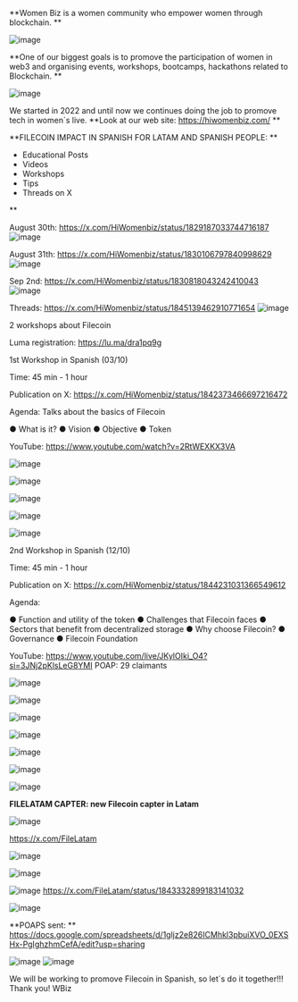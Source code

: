 
**Women Biz is a women community who empower women through blockchain. 
**

![image](https://github.com/user-attachments/assets/8c1f4ff8-3a93-4f37-8184-b4f68a3ffcd8)

**One of our biggest goals is to promove the participation of women in web3 and organising events, workshops, bootcamps, hackathons related to Blockchain. 
**

![image](https://github.com/user-attachments/assets/d13148f0-1f3d-4549-9e9d-bcac32d409bf)

We started in 2022 and until now we continues doing the job to promove tech in women´s live. 
**Look at our web site: https://hiwomenbiz.com/ 
**

**FILECOIN IMPACT IN SPANISH FOR LATAM AND SPANISH PEOPLE: 
**

* Educational Posts
* Videos
* Workshops
* Tips
* Threads on X

**

August 30th: https://x.com/HiWomenbiz/status/1829187033744716187
![image](https://github.com/user-attachments/assets/20187a1d-2db3-4dd8-b5ce-93a5facd12cb)

August 31th: https://x.com/HiWomenbiz/status/1830106797840998629 
![image](https://github.com/user-attachments/assets/35cfc7e8-d02b-4142-ac50-86e537895e90)


Sep 2nd: https://x.com/HiWomenbiz/status/1830818043242410043 
![image](https://github.com/user-attachments/assets/bcff9150-4240-4f83-829a-01a8a9f1fa07)

Threads: https://x.com/HiWomenbiz/status/1845139462910771654 
 ![image](https://github.com/user-attachments/assets/412b7130-959a-4a28-9e40-17d9298e5279)


2 workshops about Filecoin

Luma registration: https://lu.ma/dra1pq9g

1st Workshop in Spanish (03/10)

Time: 45 min - 1 hour

Publication on X:
https://x.com/HiWomenbiz/status/1842373466697216472

Agenda: Talks about the basics of Filecoin

● What is it?
● Vision
● Objective
● Token

YouTube: https://www.youtube.com/watch?v=2RtWEXKX3VA


![image](https://github.com/user-attachments/assets/e2a75db7-8b40-4648-aee8-f964332426a8)

![image](https://github.com/user-attachments/assets/659e1ac2-b432-4df3-9a9b-6ed37aa489da)

![image](https://github.com/user-attachments/assets/9dc13b51-d331-4000-8cec-98ec9ed9704f)

![image](https://github.com/user-attachments/assets/6d167ff6-9bd1-462e-8ac8-bdf363837c47)

![image](https://github.com/user-attachments/assets/d00aeaf5-2d45-46fb-978e-b00cb373f613)


2nd Workshop in Spanish (12/10)

Time: 45 min - 1 hour

Publication on X:
https://x.com/HiWomenbiz/status/1844231031366549612

Agenda:

● Function and utility of the token
● Challenges that Filecoin faces
● Sectors that benefit from decentralized storage
● Why choose Filecoin?
● Governance
● Filecoin Foundation

YouTube: https://www.youtube.com/live/JKylOIki_O4?si=3JNj2pKlsLeG8YMI
POAP: 29 claimants

![image](https://github.com/user-attachments/assets/9f2ec5e4-561c-47a0-bd1b-1cf685360d8b)

![image](https://github.com/user-attachments/assets/4d813d65-7f92-46c8-92b5-0f7f86f257e5)

![image](https://github.com/user-attachments/assets/6768e889-23d8-483d-8113-b32c2ec8d8ca)

![image](https://github.com/user-attachments/assets/d3caaf38-a68e-4df4-b8ef-0e0bc2542fb3)

![image](https://github.com/user-attachments/assets/8e68f161-6ed9-4463-91e8-7a264774560c)

![image](https://github.com/user-attachments/assets/9d31806c-376a-409c-8e72-72b7291d7789)

![image](https://github.com/user-attachments/assets/aece1571-fe3a-4304-86d3-93e5287745d2)


**FILELATAM CAPTER: new Filecoin capter in Latam**


![image](https://github.com/user-attachments/assets/2dc928ab-781d-4485-aa22-38d0ccdfc584)

https://x.com/FileLatam

![image](https://github.com/user-attachments/assets/b5913b58-bd85-49ab-a81b-f3816e40952d)

![image](https://github.com/user-attachments/assets/a9d6681a-deaf-492d-abae-d089e1815985)

![image](https://github.com/user-attachments/assets/0626ea08-8177-4aed-bfb2-65d6cfaecefd)
https://x.com/FileLatam/status/1843332899183141032

![image](https://github.com/user-attachments/assets/bba3eeaa-dcf8-457c-a99e-b2c98a9b0b43)


**POAPS sent: 
** 
https://docs.google.com/spreadsheets/d/1gljz2e826ICMhkl3pbuiXVO_0EXSHx-PgIghzhmCefA/edit?usp=sharing

![image](https://github.com/user-attachments/assets/47a448ab-8ffc-4cf7-b800-d27ff5ae186f)
![image](https://github.com/user-attachments/assets/184dcd29-a656-49a6-88e0-b4d11357fc71)


We will be working to promove Filecoin in Spanish, so let´s do it together!!!
Thank you! 
WBiz



